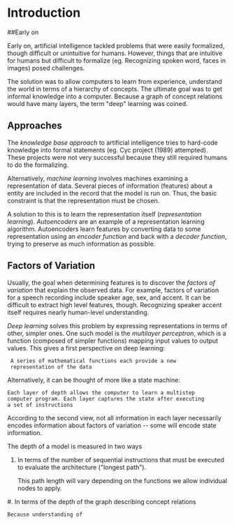 # Introduction

##Early on

Early on, artificial intelligence tackled problems that were easily formalized,
though difficult or unintuitive for humans. However, things that are intuitive
for humans but difficult to formalize (eg. Recognizing spoken word, faces in
images) posed challenges.

The solution was to allow computers to learn from experience, understand the
world in terms of a hierarchy of concepts. The ultimate goal was to get
informal knowledge into a computer. Because a graph of concept relations would
have many layers, the term "deep" learning was coined.

## Approaches

The *knowledge base approach* to artificial intelligence tries to hard-code
knowledge into formal statements (eg. Cyc project (1989) attempted). These
projects were not very successful because they still required humans to do the
formalizing.

Alternatively, *machine learning* involves machines examining
a representation of data. Several pieces of information (features) about
a entity are included in the record that the model is run on. Thus, the basic
constraint is that the representation must be chosen.

A solution to this is to learn the representation itself (*representation
learning*). *Autoencoders* are an example of a representation learning
algorithm. Autoencoders learn features by converting data to some
representation using an *encoder function* and back with a *decoder function*,
trying to preserve as much information as possible.

## Factors of Variation

Usually, the goal when determining features is to discover the *factors of
variation* that explain the observed data. For example, factors of variation
for a speech recording include speaker age, sex, and accent. It can be
difficult to extract high level features, though. Recognizing speaker accent
itself requires nearly human-level understanding.

*Deep learning* solves this problem by expressing representations in terms of
other, simpler ones. One such model is the *multilayer perceptron*, which is
a function (composed of simpler functions) mapping input values to output
values. This gives a first perspective on deep learning:

     A series of mathematical functions each provide a new
     representation of the data

Alternatively, it can be thought of more like a state machine:

    Each layer of depth allows the computer to learn a multistep
    computer program. Each layer captures the state after executing
    a set of instructions

According to the second view, not all information in each layer necessarily
encodes information about factors of variation -- some will encode state
information.

The depth of a model is measured in two ways

1. In terms of the number of sequential instructions that must be executed to
   evaluate the architecture ("longest path").
    
    This path length will vary depending on the functions we allow individual
    nodes to apply.

#. In terms of the depth of the graph describing concept relations

    Because understanding of

